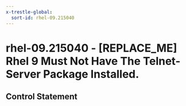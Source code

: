 ```yaml
---
x-trestle-global:
  sort-id: rhel-09.215040
---
```


# rhel-09.215040 - \[REPLACE_ME\] Rhel 9 Must Not Have The Telnet-Server Package Installed.

## Control Statement
